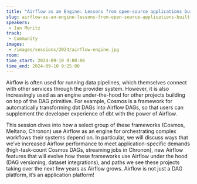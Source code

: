 ```yaml
---
title: "Airflow as an Engine: Lessons from open-source applications built on top of Airflow"
slug: airflow-as-an-engine-lessons-from-open-source-applications-built-on-top-of-airflow
speakers:
 - Ian Moritz
track:
 - Community
images:
 - /images/sessions/2024/airflow-engine.jpg 
room: 
time_start: 2024-09-10 9:00:00
time_end: 2024-09-10 9:25:00
---
```


Airflow is often used for running data pipelines, which themselves connect with other services through the provider system. However, it is also increasingly used as an engine under-the-hood for other projects building on top of the DAG primitive. For example, Cosmos is a framework for automatically transforming dbt DAGs into Airflow DAGs, so that users can supplement the developer experience of dbt with the power of Airflow.

This session dives into how a select group of these frameworks (Cosmos, Meltano, Chronon) use Airflow as an engine for orchestrating complex workflows their systems depend on. In particular, we will discuss ways that we’ve increased Airflow performance to meet application-specific demands (high-task-count Cosmos DAGs, streaming jobs in Chronon), new Airflow features that will evolve how these frameworks use Airflow under the hood (DAG versioning, dataset integrations), and paths we see these projects taking over the next few years as Airflow grows. Airflow is not just a DAG platform, it’s an application platform!